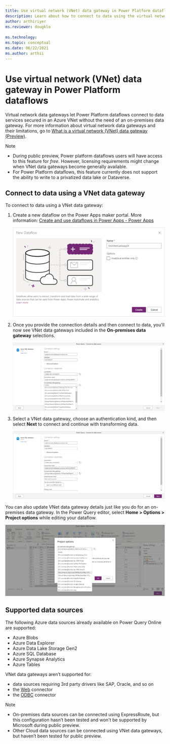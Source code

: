 ```yaml
---
title: Use virtual network (VNet) data gateway in Power Platform dataflows
description: Learn about how to connect to data using the virtual network (VNet) data gateway, along with details of supported data sources.
author: arthiriyer
ms.reviewer: dougklo

ms.technology:
ms.topic: conceptual
ms.date: 06/22/2021
ms.author: arthii
---
```


# Use virtual network (VNet) data gateway in Power Platform dataflows

Virtual network data gateways let Power Platform dataflows connect to data services secured in an Azure VNet without the need of an on-premises data gateway. For more information about virtual network data gateways and their limitations, go to [What is a virtual network (VNet) data gateway (Preview)](what-is.md).

>[!Note]
>
>* During public preview, Power platform dataflows users will have access to this feature for *free*. However, licensing requirements might change when VNet data gateways become generally available.
>* For Power Platform dataflows, this feature currently does not support the ability to write to a privatized data lake or Dataverse.

## Connect to data using a VNet data gateway

To connect to data using a VNet data gateway:

1. Create a new dataflow on the Power Apps maker portal. More information: [Create and use dataflows in Power Apps - Power Apps](/powerapps/maker/data-platform/create-and-use-dataflows)

   ![Screenshot showing the New Dataflow dialog box in Power Apps, with the name of the new dataflow entered in the Name text box](media/create-a-new-dataflow.png)

2. Once you provide the connection details and then connect to data, you'll now see VNet data gateways included in the **On-premises data gateway** selections.

   ![Screenshot showing the Power Query connect to data source dialog box with VNet data gateway names included in the on-premises data gateway selection box](media/vnet-gateway-selections.png)

3. Select a VNet data gateway, choose an authentication kind, and then select **Next** to connect and continue with transforming data.

   ![Screenshot showing the Power Query connect to data source dialog box with the VNet data gateway name selected, the user signed in, and ready to select the Next button](media/finishing-vnet-connection.png)

You can also update VNet data gateway details just like you do for an on-premises data gateway. In the Power Query editor, select **Home > Options > Project options** while editing your dataflow.

   ![Screenshot showing the Power Query Project options dialog box that contains the VNet data gateway options you can change while editing your dataflow](media/project-options-gateway.png)

## Supported data sources

The following Azure data sources already available on Power Query Online are supported:

* Azure Blobs
* Azure Data Explorer
* Azure Data Lake Storage Gen2
* Azure SQL Database
* Azure Synapse Analytics
* Azure Tables

VNet data gateways aren’t supported for:

* data sources requiring 3rd party drivers like SAP, Oracle, and so on
* the [Web](/power-query/connectors/web/web) connector
* the [ODBC](/power-query/connectors/odbc) connector

>[!Note]  
>
>* On-premises data sources can be connected using ExpressRoute, but this configuration hasn’t been tested and won't be supported by Microsoft during public preview.
>* Other Cloud data sources can be connected using VNet data gateways, but haven’t been tested for public preview.
